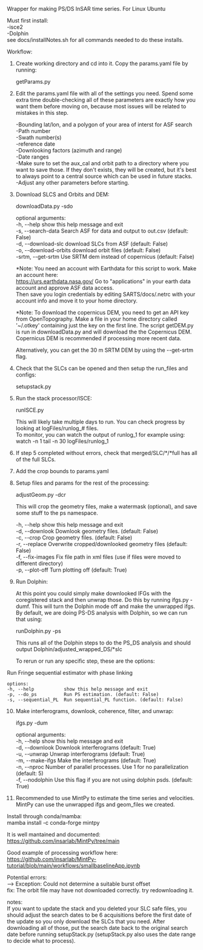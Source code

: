 Wrapper for making PS/DS InSAR time series. For Linux Ubuntu  

Must first install:  
-isce2  
-Dolphin  
see docs/installNotes.sh for all commands needed to do these installs.  

Workflow:  
1. Create working directory and cd into it. Copy the params.yaml file by running:  

    getParams.py  

2. Edit the params.yaml file with all of the settings you need. Spend some extra time double-checking all of these parameters are exactly how you want them before moving on, because most issues will be related to mistakes in this step.  

    -Bounding lat/lon, and a polygon of your area of interst for ASF search   
    -Path number   
    -Swath number(s)   
    -reference date  
    -Downlooking factors (azimuth and range)  
    -Date ranges  
    -Make sure to set the aux_cal and orbit path to a directory where you want to save those.  If they don't exists, they will be created, but it's best to always point to a central source which can be used in future stacks.   
    -Adjust any other parameters before starting.     

3. Download SLCS and Orbits and DEM:

    downloadData.py -sdo

    optional arguments:  
    -h, --help            show this help message and exit  
    -s, --search-data     Search ASF for data and output to out.csv (default: False)  
    -d, --download-slc    download SLCs from ASF (default: False)  
    -o, --download-orbits  download orbit files (default: False)  
    -srtm, --get-srtm     Use SRTM dem instead of copernicus (default: False)  

    *Note: You need an account with Earthdata for this script to work. Make an account here:  
    https://urs.earthdata.nasa.gov/
    Go to "applications" in your earth data account and approve ASF data access.  
    Then save you login credentials by editing SARTS/docs/.netrc with your account info and move it to your home directory.  

    *Note: To download the copernicus DEM, you need to get an API key from OpenTopography. Make a file in your home directory called '~/.otkey' containing just the key on the first line. The script getDEM.py is run in downloadData.py and will download the the Copernicus DEM. Copernicus DEM is recommended if processing more recent data.   
    
    Alternatively, you can get the 30 m SRTM DEM by using the --get-srtm flag.   

4. Check that the SLCs can be opened and then setup the run_files and configs:

    setupstack.py

5. Run the stack processor/ISCE:

    runISCE.py

    This will likely take multiple days to run.  You can check progress by looking at logFiles/runlog_# files.   
    To monitor, you can watch the output of runlog_1 for example using:  
        watch -n 1 tail -n 30 logFiles/runlog_1  

6. If step 5 completed without errors, check that merged/SLC/*/*full has all of the full SLCs.  

7. Add the crop bounds to params.yaml

8. Setup files and params for the rest of the processing:

    adjustGeom.py -dcr

    This will crop the geometry files, make a watermask (optional), and save some stuff
    to the ps namespace.  

    -h, --help        show this help message and exit  
    -d, --downlook    Downlook geometry files. (default: False)  
    -c, --crop        Crop geometry files. (default: False)  
    -r, --replace     Overwrite cropped/downlooked geometry files (default: False)  
    -f, --fix-images  Fix file path in xml files (use if files were moved to different directory)  
    -p, --plot-off    Turn plotting off (default: True)  


9. Run Dolphin:

    At this point you could simply make downlooked IFGs with the coregistered stack and then unwrap those. Do this by running ifgs.py -dumf.  This will turn the Dolphin mode off and make the unwrapped ifgs. By default, we are doing PS-DS analysis with Dolphin, so we can run that using:

    runDolphin.py -ps  

    This runs all of the Dolphin steps to do the PS_DS analysis and should output Dolphin/adjusted_wrapped_DS/*slc  

    To rerun or run any specific step, these are the options:   

Run Fringe sequential estimator with phase linking  

    options:  
    -h, --help           show this help message and exit  
    -p, --do_ps          Run PS estimation. (default: False)  
    -s, --sequential_PL  Run sequential_PL function. (default: False)  



10. Make interferograms, downlook, coherence, filter, and unwrap:  

    ifgs.py -dum  

    optional arguments:    
    -h, --help            show this help message and exit    
    -d, --downlook        Downlook interferograms (default: True)   
    -u, --unwrap          Unwrap interferograms (default: True)  
    -m, --make-ifgs       Make the interferograms (default: True)  
    -n, --nproc           Number of parallel processes. Use 1 for no parallelization (default: 5)   
    -f, --nodolphin        Use this flag if you are not using dolphin psds. (default: True)    


11. Recommended to use MintPy to estimate the time series and velocities. MintPy can use the unwrapped ifgs and geom_files we created. 

Install through conda/mamba:  
mamba install -c conda-forge mintpy  

It is well mantained and documented:  
https://github.com/insarlab/MintPy/tree/main  

Good example of processing workflow here:  
https://github.com/insarlab/MintPy-tutorial/blob/main/workflows/smallbaselineApp.ipynb  



Potential errors:  
-->    Exception: Could not determine a suitable burst offset  
fix: The orbit file may have not downloaded correctly. try redownloading it.  


notes:  
If you want to update the stack and you deleted your SLC safe files, you should adjust the search dates to be 6 acquisitions before the first date of the update so you only download the SLCs that you need.  After downloading all of those, put the search date back to the original search date before running setupStack.py (setupStack.py also uses the date range to decide what to process).    


